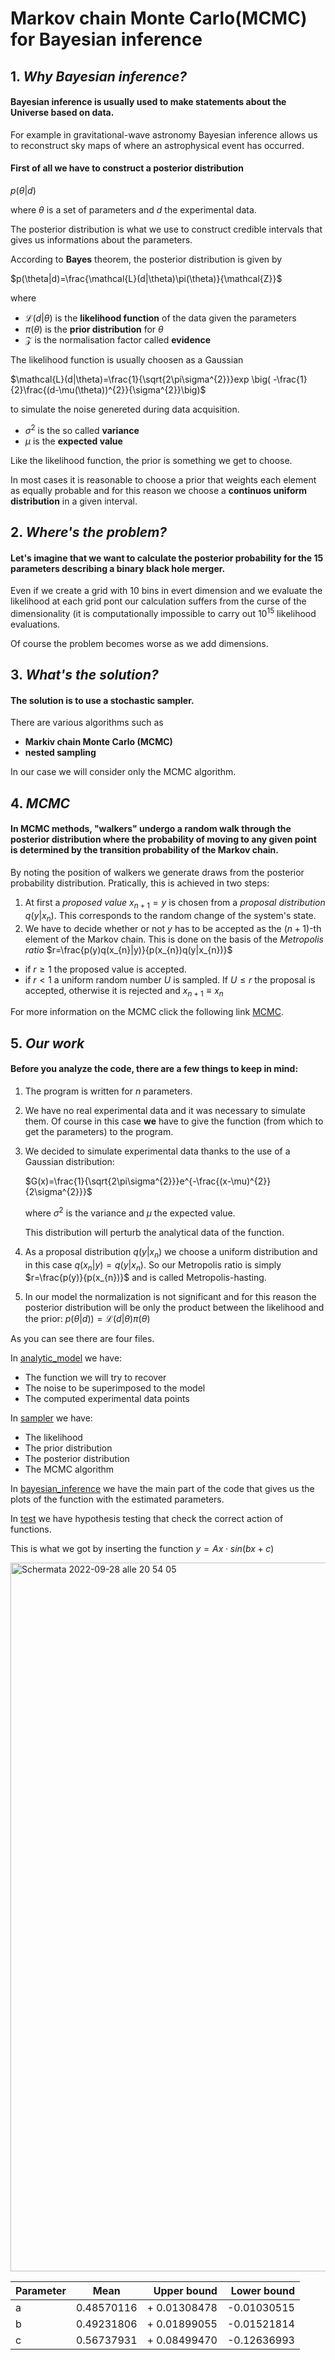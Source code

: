 # Markov chain Monte Carlo(MCMC) for Bayesian inference 
## 1. *Why Bayesian inference?*
#### Bayesian inference is usually used to make statements about the Universe based on data. 
For example in gravitational-wave astronomy Bayesian inference allows us to reconstruct sky maps of where an astrophysical event has occurred. 
#### First of all we have to construct a posterior distribution 
$p(\theta |d)$

where $\theta$ is a set of parameters and $d$ the experimental data.

The posterior distribution is what we use to construct credible intervals that gives us informations about the parameters.

According to **Bayes** theorem, the posterior distribution is given by

$p(\theta|d)=\frac{\mathcal{L}(d|\theta)\pi(\theta)}{\mathcal{Z}}$

where 

* $\mathcal{L}(d|\theta)$ is the **likelihood function** of the data given the parameters
* $\pi(\theta)$ is the **prior distribution** for $\theta$
* $\mathcal{Z}$ is the normalisation factor called **evidence**

The likelihood function is usually choosen as a Gaussian

$\mathcal{L}(d|\theta)=\frac{1}{\sqrt{2\pi\sigma^{2}}}exp \big( -\frac{1}{2}\frac{(d-\mu(\theta))^{2}}{\sigma^{2}}\big)$

to simulate the noise genereted during data acquisition.
* $\sigma^{2}$ is the so called **variance**
* $\mu$ is the **expected value**

Like the likelihood function, the prior is something we get to choose. 

In most cases it is reasonable to choose a prior that weights each element as equally probable and for this reason we choose a **continuos uniform distribution** in a given interval. 
## 2. *Where's the problem?*
#### Let's imagine that we want to calculate the posterior probability for the 15 parameters describing a binary black hole merger.
Even if we create a grid with 10 bins in evert dimension and we evaluate the likelihood at each grid pont our calculation suffers from the curse of the dimensionality (it is computationally impossible to carry out $10^{15}$ likelihood evaluations. 

Of course the problem becomes worse as we add dimensions. 
## 3. *What's the solution?*
#### The solution is to use a **stochastic sampler**. 

There are various algorithms such as
* **Markiv chain Monte Carlo (MCMC)** 
* **nested sampling**

In our case we will consider only the MCMC algorithm. 
## 4. *MCMC*
####  In MCMC methods, "walkers" undergo a **random walk** through the posterior distribution where the probability of moving to any given point is determined by the transition probability of the Markov chain.
By noting the position of walkers we generate draws from the posterior probability distribution.
Pratically, this is achieved in two steps:
1. At first a *proposed value* $x_{n+1}=y$ is chosen from a *proposal distribution* $q(y|x_{n})$. This corresponds to the random change of the system's state. 
2. We have to decide whether or not $y$ has to be accepted as the $(n+1)$-th element of the Markov chain. 
This is done on the basis of the *Metropolis ratio*
$r=\frac{p(y)q(x_{n}|y)}{p(x_{n})q(y|x_{n})}$ 
  * if $r\geq 1$ the proposed value is accepted. 
  * if $r\lt 1$ a uniform random number $U$ is sampled. If $U\leq r$ the proposal is accepted, otherwise it is rejected and $x_{n+1}\equiv x_{n}$

For more information on the MCMC click the following link [MCMC](https://www.google.com/url?sa=t&rct=j&q=&esrc=s&source=web&cd=&ved=2ahUKEwiym7Xg2Lf6AhXJvKQKHZFgDskQFnoECB8QAQ&url=https%3A%2F%2Farxiv.org%2Fpdf%2F1909.12313&usg=AOvVaw3NXVML5qyA2WoXTM2zVW48).

## 5. *Our work*
#### Before you analyze the code, there are a few things to keep in mind:
1. The program is written for $n$ parameters.
2. We have no real experimental data and it was necessary to simulate them. 
Of course in this case **we** have to give the function (from which to get the parameters) to the program.

3. We decided to simulate experimental data thanks to the use of a Gaussian distribution: 

   $G(x)=\frac{1}{\sqrt{2\pi\sigma^{2}}}e^{-\frac{(x-\mu)^{2}}{2\sigma^{2}}}$ 

   where $\sigma^{2}$ is the variance and $\mu$ the expected value.
   
   This distribution will perturb the analytical data of the function.

4. As a proposal distribution $q(y|x_{n})$ we choose a uniform distribution and in this case $q(x_{n}|y)=q(y|x_{n})$.
   So our Metropolis ratio is simply $r=\frac{p(y)}{p(x_{n})}$ and is called Metropolis-hasting.

5. In our model the normalization is not significant and for this reason the posterior distribution will be only the product between the likelihood and the prior: $p(\theta|d))=\mathcal{L}(d|\theta)\pi(\theta)$

As you can see there are four files. 

In [analytic_model](https://github.com/giulava/esame-/blob/main/analytic_model.py) we have: 
  * The function we will try to recover
  * The noise to be superimposed to the model 
  * The computed experimental data points


In [sampler](https://github.com/giulava/esame-/blob/main/sampler.py) we have: 
  * The likelihood 
  * The prior distribution 
  * The posterior distribution 
  * The MCMC algorithm
  
In [bayesian_inference](https://github.com/giulava/esame-/blob/main/bayesian_inference.py) we have the main part of the code that gives us the plots of the function with the estimated parameters.

In [test](https://github.com/giulava/esame-/tree/main/test) we have hypothesis testing that check the correct action of functions. 

This is what we got by inserting the function $y=Ax\cdot sin(bx+c)$


<img width="1134" alt="Schermata 2022-09-28 alle 20 54 05" src="https://user-images.githubusercontent.com/113693199/192865934-b96578c9-a672-46d7-b307-95d34da28bd5.png">

| Parameter     |      Mean     | Upper bound   | Lower bound |
| ------------- |:-------------:| -------------:|------------:|
|       a       | 0.48570116    | + 0.01308478  | -0.01030515 |
|       b       | 0.49231806    | + 0.01899055  | -0.01521814 |
|       c       | 0.56737931    | + 0.08499470  | -0.12636993 |

